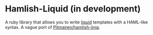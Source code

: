 # Hamlish-Liquid (in development)

A ruby library that allows you to write [liquid](https://github.com/shopify/liquid) templates with a HAML-like syntax. A vague port of [Pitmairen/hamlish-jinja](https://github.com/Pitmairen/hamlish-jinja).
